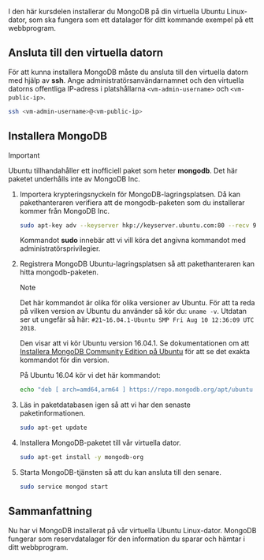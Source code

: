 I den här kursdelen installerar du MongoDB på din virtuella Ubuntu Linux-dator, som ska fungera som ett datalager för ditt kommande exempel på ett webbprogram.

## <a name="connect-to-the-vm"></a>Ansluta till den virtuella datorn

För att kunna installera MongoDB måste du ansluta till den virtuella datorn med hjälp av **ssh**. Ange administratörsanvändarnamnet och den virtuella datorns offentliga IP-adress i platshållarna `<vm-admin-username>` och `<vm-public-ip>`.

```bash
ssh <vm-admin-username>@<vm-public-ip>
```

## <a name="install-mongodb"></a>Installera MongoDB

> [!Important]
> Ubuntu tillhandahåller ett inofficiell paket som heter **mongodb**. Det här paketet underhålls inte av MongoDB Inc.

1. Importera krypteringsnyckeln för MongoDB-lagringsplatsen. Då kan pakethanteraren verifiera att de mongodb-paketen som du installerar kommer från MongoDB Inc.

    ```bash
    sudo apt-key adv --keyserver hkp://keyserver.ubuntu.com:80 --recv 9DA31620334BD75D9DCB49F368818C72E52529D4
    ```

    Kommandot **sudo** innebär att vi vill köra det angivna kommandot med administratörsprivilegier.

1. Registrera MongoDB Ubuntu-lagringsplatsen så att pakethanteraren kan hitta mongodb-paketen.

    > [!NOTE]
    > Det här kommandot är olika för olika versioner av Ubuntu. För att ta reda på vilken version av Ubuntu du använder så kör du: `uname -v`.
    > Utdatan ser ut ungefär så här: `#21~16.04.1-Ubuntu SMP Fri Aug 10 12:36:09 UTC 2018`.
    >
    > Den visar att vi kör Ubuntu version 16.04.1.
    > Se dokumentationen om att [Installera MongoDB Community Edition på Ubuntu](https://docs.mongodb.com/manual/tutorial/install-mongodb-on-ubuntu/) för att se det exakta kommandot för din version.

    På Ubuntu 16.04 kör vi det här kommandot:

    ```bash
    echo "deb [ arch=amd64,arm64 ] https://repo.mongodb.org/apt/ubuntu xenial/mongodb-org/4.0 multiverse" | sudo tee /etc/apt/sources.list.d/mongodb-org-4.0.list
    ```

1. Läs in paketdatabasen igen så att vi har den senaste paketinformationen.

    ```bash
    sudo apt-get update
    ```

1. Installera MongoDB-paketet till vår virtuella dator.

    ```bash
    sudo apt-get install -y mongodb-org
    ```

1. Starta MongoDB-tjänsten så att du kan ansluta till den senare.

    ```bash
    sudo service mongod start
    ```

## <a name="summary"></a>Sammanfattning

Nu har vi MongoDB installerat på vår virtuella Ubuntu Linux-dator. MongoDB fungerar som reservdatalager för den information du sparar och hämtar i ditt webbprogram.